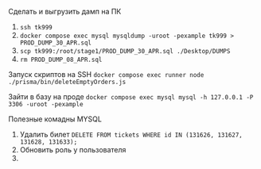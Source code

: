 Сделать и выгрузить дамп на ПК
1) `ssh tk999`
2) `docker compose exec mysql mysqldump -uroot -pexample tk999 > PROD_DUMP_30_APR.sql`
3) `scp tk999:/root/stage1/PROD_DUMP_30_APR.sql ./Desktop/DUMPS`
4) `rm PROD_DUMP_08_APR.sql`

Запуск скриптов на SSH
`docker compose exec runner node ./prisma/bin/deleteEmptyOrders.js`

Зайти в базу на проде
`docker compose exec mysql mysql -h 127.0.0.1 -P 3306 -uroot -pexample`

Полезные комадны MYSQL
1. Удалить билет
`DELETE FROM tickets WHERE id IN (131626, 131627, 131628, 131633);`
2. Обновить роль у пользователя
3. 